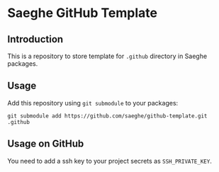 # Saeghe GitHub Template

## Introduction

This is a repository to store template for `.github` directory in Saeghe packages.

## Usage

Add this repository using `git submodule` to your packages:

```shell
git submodule add https://github.com/saeghe/github-template.git .github
```

## Usage on GitHub

You need to add a ssh key to your project secrets as `SSH_PRIVATE_KEY`.

